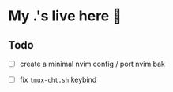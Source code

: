 # My .'s live here 🏡

## Todo

- [ ] create a minimal nvim config / port nvim.bak
- [ ] fix `tmux-cht.sh` keybind

